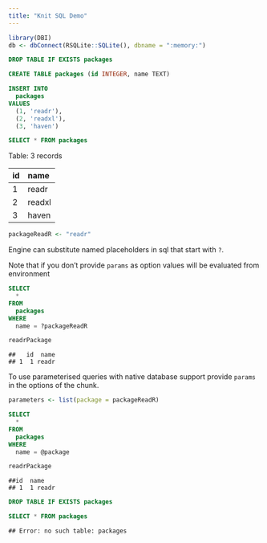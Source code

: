 ```yaml
---
title: "Knit SQL Demo"
---
```



```r
library(DBI)
db <- dbConnect(RSQLite::SQLite(), dbname = ":memory:")
```


```sql
DROP TABLE IF EXISTS packages
```


```sql
CREATE TABLE packages (id INTEGER, name TEXT)
```

```sql
INSERT INTO 
  packages 
VALUES 
  (1, 'readr'), 
  (2, 'readxl'), 
  (3, 'haven')
```

```sql
SELECT * FROM packages
```




Table: 3 records

| id  | name   |
|:----|:-------|
| 1   | readr  |
| 2   | readxl |
| 3   | haven  |

```r
packageReadR <- "readr"
```

Engine can substitute named placeholders in sql that start with `?`.

Note that if you don’t provide `params` as option values will be
evaluated from environment

```sql
SELECT 
  * 
FROM 
  packages
WHERE 
  name = ?packageReadR
```


```r
readrPackage
```

```
##   id  name
## 1  1 readr
```

To use parameterised queries with native database support provide
`params` in the options of the chunk.

```r
parameters <- list(package = packageReadR)
```

```sql
SELECT 
  * 
FROM
  packages
WHERE 
  name = @package
```

```r
readrPackage
```


```
##id  name
## 1  1 readr
```


```sql
DROP TABLE IF EXISTS packages
```

```sql
SELECT * FROM packages
```

    ## Error: no such table: packages
